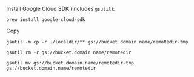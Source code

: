 Install Google Cloud SDK (includes `gsutil`):

````shell
brew install google-cloud-sdk
````

Copy 

````
gsutil -m cp -r ./localdir/** gs://bucket.domain.name/remotedir-tmp

gsutil rm -r gs://bucket.domain.name/remotedir

gsutil mv gs://bucket.domain.name/remotedir-tmp gs://bucket.domain.name/remotedir
````
